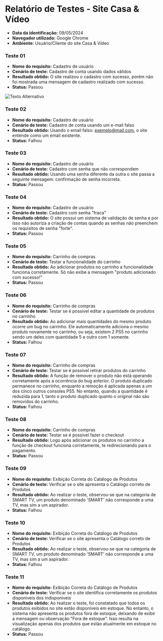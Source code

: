 # Relatório de Testes - Site Casa & Vídeo

- **Data da identificação:** 09/05/2024
- **Navegador utilizado:** Google Chrome
- **Ambiente:** Usuário/Cliente do site Casa & Vídeo

### Teste 01

- **Nome do requisito:** Cadastro de usuário
- **Cenário de teste:** Cadastro de conta usando dados válidos
- **Resultado obtido:** O site realizou o cadastro com sucesso, porém não foi mostrada uma mensagem de cadastro realizado com sucesso.
- **Status:** Passou

![Texto Alternativo]((https://imgur.com/ZhEApu9)](https://i.imgur.com/ZhEApu9.jpeg))

### Teste 02

- **Nome do requisito:** Cadastro de usuário
- **Cenário de teste:** Cadastro de conta usando um e-mail falso
- **Resultado obtido:** Usando o email falso: exemplo@mail.com, o site entende como um email existente.
- **Status:** Falhou

### Teste 03

- **Nome do requisito:** Cadastro de usuário
- **Cenário de teste:** Cadastro com senha que não correspondem
- **Resultado obtido:** Usando uma senha diferente da outra o site passa a seguinte mensagem: confirmação de senha incorreta. 
- **Status:** Passou

### Teste 04

- **Nome do requisito:** Cadastro de usuário
- **Cenário de teste:** Cadastro com senha "fraca"
- **Resultado obtido:** O site possui um sistema de validação de senha e por isso não autoriza a criação de contas quando as senhas não preenchem os requisitos de senha "forte".
- **Status:** Passou

### Teste 05

- **Nome do requisito:** Carrinho de compras 
- **Cenário de teste:** Testar a funcionalidade do carrinho
- **Resultado obtido:** Ao adicionar produtos no carrinho a funcionalidade funciona corretamente. Só não exibe a mensagem "produto adicionado com sucesso!"
- **Status:** Passou

### Teste 06

- **Nome do requisito:** Carrinho de compras 
- **Cenário de teste:** Testar se é possivel editar a quantidade de produtos no carrinho
- **Resultado obtido:** Ao adicionar mais quantidades do mesmo produto ocorre um bug no carrinho. Ele automaticamente adiciona o mesmo produto novamente no carrinho, ou seja, existem 2 PS5 no carrinho sendo um deles com quantidade 5 e outro com 1 somente.
- **Status:** Falhou

### Teste 07

- **Nome do requisito:** Carrinho de compras 
- **Cenário de teste:** Testar se é possivel retirar produtos do carrinho
- **Resultado obtido:** A função de remover o produto não está operando corretamente após a ocorrência do bug anterior. O produto duplicado permanece no carrinho, enquanto a remoção é aplicada apenas a um dos cinco outros consoles PS5. No entanto, quando a quantidade é reduzida para 1, tanto o produto duplicado quanto o original não são removidos do carrinho.
- **Status:** Falhou

### Teste 08

- **Nome do requisito:** Carrinho de compras 
- **Cenário de teste:** Testar se é possivel fazer o checkout
- **Resultado obtido:** Logo após adicionar os produtos no carrinho a função de checkout funciona corretamente, te redirecionando para o pagamento.
- **Status:** Passou

### Teste 09

- **Nome do requisito:** Exibição Correta do Catálogo de Produtos
- **Cenário de teste:** Verificar se o site apresenta o Catálogo correto de Produtos
- **Resultado obtido:** Ao realizar o teste, observou-se que na categoria de SMART TV, um produto denominado 'SMART' não corresponde a uma TV, mas sim a um aspirador.
- **Status:** Falhou

### Teste 10

- **Nome do requisito:** Exibição Correta do Catálogo de Produtos
- **Cenário de teste:** Verificar se o site apresenta o Catálogo correto de Produtos
- **Resultado obtido:** Ao realizar o teste, observou-se que na categoria de SMART TV, um produto denominado 'SMART' não corresponde a uma TV, mas sim a um aspirador.
- **Status:** Falhou

### Teste 11

- **Nome do requisito:** Exibição Correta do Catálogo de Produtos
- **Cenário de teste:** Verificar se o site identifica corretamente os produtos disponiveis dos indisponiveis 
- **Resultado obtido:** Ao realizar o teste, foi constatado que todos os produtos exibidos no site estão disponíveis em estoque. No entanto, o sistema não apresenta os produtos fora de estoque, deixando de exibir a mensagem ou observação "Fora de estoque". Isso resulta na visualização apenas dos produtos que estão atualmente em estoque no catálogo.
- **Status:** Passou
